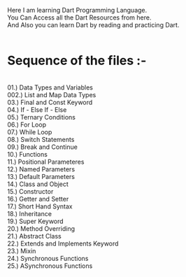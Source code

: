 Here I am learning Dart Programming Language.
<br>
You Can Access all the Dart Resources from here.
<br>
And Also you can learn Dart by reading and practicing Dart.
<br>
<br>
<h1>Sequence of the files :- </h1>
<br>
01.) Data Types and Variables <br>
002.) List and Map Data Types <br>
03.) Final and Const Keyword <br>
04.) If - Else If - Else <br>
05.) Ternary Conditions <br>
06.) For Loop <br>
07.) While Loop <br>
08.) Switch Statements <br>
09.) Break and Continue <br>
10.) Functions <br>
11.) Positional Parameteres <br>
12.) Named Parameters <br>
13.) Default Parameters <br>
14.) Class and Object <br>
15.) Constructor <br>
16.) Getter and Setter <br>
17.) Short Hand Syntax <br>
18.) Inheritance <br>
19.) Super Keyword <br>
20.) Method Overriding <br>
21.) Abstract Class <br>
22.) Extends and Implements Keyword <br>
23.) Mixin <br>
24.) Synchronous Functions <br>
25.) ASynchronous Functions <br>